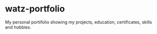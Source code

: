# watz-portfolio
My personal portifolio showing my projects, education, certificates, skills and hobbies.  
